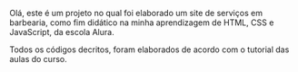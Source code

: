 Olá, este é um projeto no qual foi elaborado um site de serviços 
em barbearia, como fim didático na minha aprendizagem de HTML, CSS e JavaScript, da escola Alura. 

Todos os códigos decritos, foram elaborados de acordo com o tutorial
das aulas do curso.

